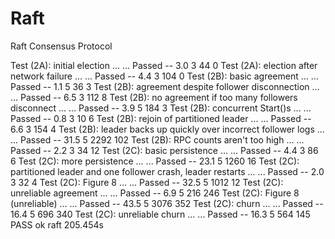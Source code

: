 # Raft
Raft Consensus Protocol

Test (2A): initial election ...
  ... Passed --   3.0  3   44    0
Test (2A): election after network failure ...
  ... Passed --   4.4  3  104    0
Test (2B): basic agreement ...
  ... Passed --   1.1  5   36    3
Test (2B): agreement despite follower disconnection ...
  ... Passed --   6.5  3  112    8
Test (2B): no agreement if too many followers disconnect ...
  ... Passed --   3.9  5  184    3
Test (2B): concurrent Start()s ...
  ... Passed --   0.8  3   10    6
Test (2B): rejoin of partitioned leader ...
  ... Passed --   6.6  3  154    4
Test (2B): leader backs up quickly over incorrect follower logs ...
  ... Passed --  31.5  5 2292  102
Test (2B): RPC counts aren't too high ...
  ... Passed --   2.2  3   34   12
Test (2C): basic persistence ...
  ... Passed --   4.4  3   86    6
Test (2C): more persistence ...
  ... Passed --  23.1  5 1260   16
Test (2C): partitioned leader and one follower crash, leader restarts ...
  ... Passed --   2.0  3   32    4
Test (2C): Figure 8 ...
  ... Passed --  32.5  5 1012   12
Test (2C): unreliable agreement ...
  ... Passed --   6.9  5  216  246
Test (2C): Figure 8 (unreliable) ...
  ... Passed --  43.5  5 3076  352
Test (2C): churn ...
  ... Passed --  16.4  5  696  340
Test (2C): unreliable churn ...
  ... Passed --  16.3  5  564  145
PASS
ok      raft    205.454s
